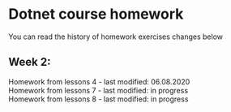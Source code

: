 # Dotnet course homework
You can read the history of homework exercises changes below 
## Week 2:
Homework from lessons 4 - last modified: 06.08.2020 </br>
Homework from lessons 7 - last modified: in progress </br>
Homework from lessons 8 - last modified: in progress </br>

